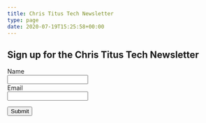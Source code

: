 ```yaml
---
title: Chris Titus Tech Newsletter 
type: page
date: 2020-07-19T15:25:58+00:00
---
```

## Sign up for the Chris Titus Tech Newsletter 

<script src='https://www.google.com/recaptcha/api.js'></script>
<form action="http://newsletter.christitus.com/subscribe" method="POST" accept-charset="utf-8">
	<label for="name">Name</label><br/>
	<input type="text" name="name" id="name"/>
	<br/>
	<label for="email">Email</label><br/>
	<input type="email" name="email" id="email"/><br/>
	<p class="g-recaptcha" data-sitekey="6Lcej6IpAAAAAEqICzfK-10FyzNaeameNiQffcov"></p><div style="display:none;">
	<label for="hp">HP</label><br/>
	<input type="text" name="hp" id="hp"/>
	</div>
	<input type="hidden" name="list" value="BdlkPnowdu7nhx6niCzQUw"/>
	<input type="hidden" name="subform" value="yes"/>
	<input type="submit" name="submit" id="submit"/>
</form>
